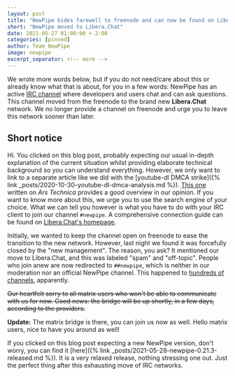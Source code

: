 ```yaml
---
layout: post
title: "NewPipe bides farewell to freenode and can now be found on Libera.Chat"
short: "NewPipe moved to Libera.Chat"
date: 2021-05-27 01:00:00 + 2:00
categories: [pinned]
author: Team NewPipe
image: newpipe
excerpt_separator: <!-- more -->
---
```


We wrote more words below, but if you do not need/care about this or already know what that is about, for you in a few words: NewPipe has an active [IRC channel](https://en.wikipedia.org/wiki/Internet_Relay_Chat) where developers and users chat and can ask questions. This channel moved from the freenode to the brand new **Libera.Chat** network. We no longer provide a channel on freenode and urge you to leave this network sooner than later.

<!-- more -->

## Short notice

Hi. You clicked on this blog post, probably expecting our usual in-depth explanation of the current situation whilst providing elaborate technical background so you can understand everything. However, we only want to link to a separate article like we did with the [youtube-dl DMCA strike]({% link _posts/2020-10-30-youtube-dl-dmca-analysis.md %}). [This one](https://arstechnica.com/gadgets/2021/05/freenode-irc-has-been-taken-over-by-the-crown-prince-of-korea/) written on *Ars Technica* provides a good overview in our opinion. If you want to know more about this, we urge you to use the search engine of your choice. What we can tell you however is what you have to do with your IRC client to join our channel `#newpipe`. A comprehensive connection guide can be found on [Libera.Chat's homepage](https://libera.chat/guides/connect).

Initially, we wanted to keep the channel open on freenode to ease the transition to the new network. However, last night we found it was forcefully closed by the "new management". The reason, you ask? It mentioned our move to Libera.Chat, and this was labeled "spam" and "off-topic". People who join anew are now redirected to `##newpipe`, which is neither in our moderation nor an official NewPipe channel. This happened to [hundreds of channels](https://www.devever.net/~hl/freenode_abuse2), apparently.

~~Our heartfelt sorry to all matrix users who won't be able to communicate with us for now. Good news: the bridge will be up shortly, in a few days, according to the providers.~~

**Update:** The matrix bridge is there, you can join us now as well. Hello matrix users, nice to have you around as well!

If you clicked on this blog post expecting a new NewPipe version, don't worry, you can find it [here]({% link _posts/2021-05-28-newpipe-0.21.3-released.md %}). It is a very relaxed release, nothing stressing one out. Just the perfect thing after this exhausting move of IRC networks.